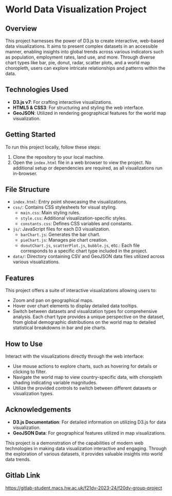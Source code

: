 # World Data Visualization Project

## Overview
This project harnesses the power of D3.js to create interactive, web-based data visualizations. It aims to present complex datasets in an accessible manner, enabling insights into global trends across various indicators such as population, employment rates, land use, and more. Through diverse chart types like bar, pie, donut, radar, scatter plots, and a world map choropleth, users can explore intricate relationships and patterns within the data.

## Technologies Used
- **D3.js v7**: For crafting interactive visualizations.
- **HTML5 & CSS3**: For structuring and styling the web interface.
- **GeoJSON**: Utilized in rendering geographical features for the world map visualization.

## Getting Started
To run this project locally, follow these steps:
1. Clone the repository to your local machine.
2. Open the `index.html` file in a web browser to view the project. No additional setup or dependencies are required, as all visualizations run in-browser.

## File Structure
- `index.html`: Entry point showcasing the visualizations.
- `css/`: Contains CSS stylesheets for visual styling.
  - `main.css`: Main styling rules.
  - `style.css`: Additional visualization-specific styles.
  - `constants.css`: Defines CSS variables and constants.
- `js/`: JavaScript files for each D3 visualization.
  - `barChart.js`: Generates the bar chart.
  - `pieChart.js`: Manages pie chart creation.
  - `donutChart.js`, `scatterPlot.js`, `bubble.js`, etc.: Each file corresponds to a specific chart type included in the project.
- `data/`: Directory containing CSV and GeoJSON data files utilized across various visualizations.

## Features
This project offers a suite of interactive visualizations allowing users to:
- Zoom and pan on geographical maps.
- Hover over chart elements to display detailed data tooltips.
- Switch between datasets and visualization types for comprehensive analysis.
Each chart type provides a unique perspective on the dataset, from global demographic distributions on the world map to detailed statistical breakdowns in bar and pie charts.

## How to Use
Interact with the visualizations directly through the web interface:
- Use mouse actions to explore charts, such as hovering for details or clicking to filter.
- Navigate the world map to view country-specific data, with choropleth shading indicating variable magnitudes.
- Utilize the provided controls to switch between different datasets or visualization types.

## Acknowledgements
- **D3.js Documentation**: For detailed information on utilizing D3.js for data visualization.
- **GeoJSON Data**: For geographical features utilized in map visualizations.

This project is a demonstration of the capabilities of modern web technologies in making data visualization interactive and engaging. Through the exploration of various datasets, it provides valuable insights into world data trends.

## Gitlab Link

https://gitlab-student.macs.hw.ac.uk/f21dv-2023-24/f20dv-group-project